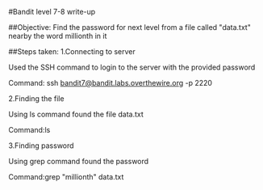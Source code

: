 #Bandit level 7-8 write-up

##Objective: Find the password for next level from a file called "data.txt" nearby the word millionth in it 

##Steps taken: 1.Connecting to server

Used the SSH command to login to the server with the provided password

Command: ssh bandit7@bandit.labs.overthewire.org -p 2220

2.Finding the file

Using ls command found the file data.txt

Command:ls

3.Finding password

Using grep command found the password

Command:grep "millionth" data.txt
